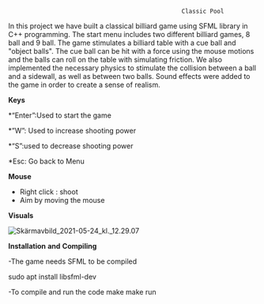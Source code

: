                                                      Classic Pool

In this project we have built a classical billiard game using SFML library in C++ programming. The start menu includes two different billiard games, 8 ball and 9 ball. 
The game stimulates a billiard table with a cue ball and "object balls". The cue ball can be hit with a force using the mouse motions and  the balls can roll on the table with simulating friction. We also implemented the necessary physics to stimulate the collision between a ball and a sidewall, as well as between two balls. Sound effects were added to the game in order to create a sense of realism. 

**Keys**

*“Enter”:Used to start the game

*”W”: Used to increase shooting power

*“S”:used to decrease shooting power 

*Esc: Go back to Menu

**Mouse**
* Right click : shoot
* Aim by moving the mouse


**Visuals**

![Skärmavbild_2021-05-24_kl._12.29.07](/uploads/06ae432f6ed18496aa2676c5549515c3/Skärmavbild_2021-05-24_kl._12.29.07.png) 





**Installation** **and** **Compiling**

-The game needs SFML to be compiled

 sudo apt install libsfml-dev 

-To compile and run the code
 make 
make run 

